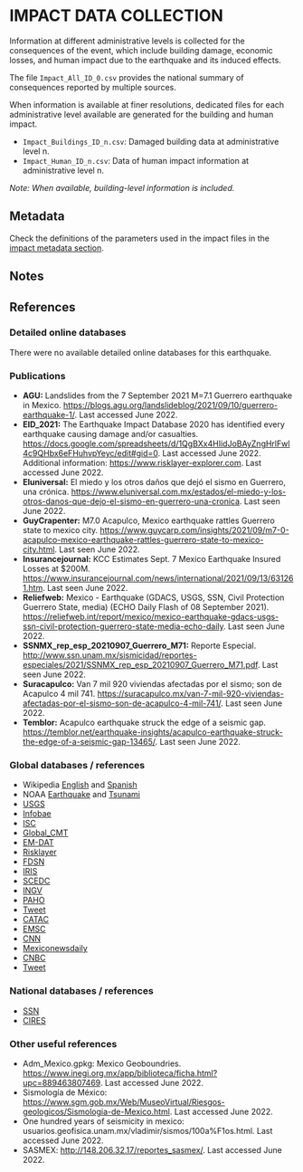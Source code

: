 # IMPACT DATA COLLECTION


Information at different administrative levels is collected for the consequences of the event, 
which include building damage, economic losses, and human impact due to the earthquake and its induced effects.

The file `Impact_All_ID_0.csv` provides the national summary of consequences reported by multiple sources.

When information is available at finer resolutions, dedicated files for each administrative level
available are generated for the building and human impact.

- `Impact_Buildings_ID_n.csv`: Damaged building data at administrative level n.
- `Impact_Human_ID_n.csv`: Data of human impact information at administrative level n.

_Note: When available, building-level information is included._


## Metadata

Check the definitions of the parameters used in the impact files in the [impact metadata section](https://gitlab.openquake.org/risk/ecd/-/blob/main/metadata.md#impact-data).


## Notes


## References


### Detailed online databases
There were no available detailed online databases for this earthquake.


### Publications 
- **AGU:** Landslides from the 7 September 2021 M=7.1 Guerrero earthquake in Mexico. https://blogs.agu.org/landslideblog/2021/09/10/guerrero-earthquake-1/. Last accessed June 2022. 
- **EID_2021:** The Earthquake Impact Database 2020 has identified every earthquake causing damage and/or casualties. https://docs.google.com/spreadsheets/d/1QgBXx4HIidJoBAyZngHrlFwl4c9QHbx6eFHuhvpYeyc/edit#gid=0. Last accessed June 2022. Additional information: https://www.risklayer-explorer.com. Last accessed June 2022.
- **Eluniversal:** El miedo y los otros daños que dejó el sismo en Guerrero, una crónica. https://www.eluniversal.com.mx/estados/el-miedo-y-los-otros-danos-que-dejo-el-sismo-en-guerrero-una-cronica. Last seen June 2022.  
- **GuyCrapenter:** M7.0 Acapulco, Mexico earthquake rattles Guerrero state to mexico city. https://www.guycarp.com/insights/2021/09/m7-0-acapulco-mexico-earthquake-rattles-guerrero-state-to-mexico-city.html. Last seen June 2022.
- **Insurancejournal:** KCC Estimates Sept. 7 Mexico Earthquake Insured Losses at $200M. https://www.insurancejournal.com/news/international/2021/09/13/631261.htm. Last seen June 2022. 
- **Reliefweb:** Mexico - Earthquake (GDACS, USGS, SSN, Civil Protection Guerrero State, media) (ECHO Daily Flash of 08 September 2021). https://reliefweb.int/report/mexico/mexico-earthquake-gdacs-usgs-ssn-civil-protection-guerrero-state-media-echo-daily. Last seen June 2022. 
- **SSNMX_rep_esp_20210907_Guerrero_M71:** Reporte Especial. http://www.ssn.unam.mx/sismicidad/reportes-especiales/2021/SSNMX_rep_esp_20210907_Guerrero_M71.pdf. Last seen June 2022.
- **Suracapulco:** Van 7 mil 920 viviendas afectadas por el sismo; son de Acapulco 4 mil 741. https://suracapulco.mx/van-7-mil-920-viviendas-afectadas-por-el-sismo-son-de-acapulco-4-mil-741/. Last seen June 2022.   
- **Temblor:** Acapulco earthquake struck the edge of a seismic gap. https://temblor.net/earthquake-insights/acapulco-earthquake-struck-the-edge-of-a-seismic-gap-13465/. Last seen June 2022.  


### Global databases / references
- Wikipedia [English](https://en.wikipedia.org/wiki/2021_Guerrero_earthquake) and [Spanish](https://es.wikipedia.org/wiki/Terremoto_de_Guerrero_de_2021)
- NOAA [Earthquake](https://www.ngdc.noaa.gov/hazel/view/hazards/earthquake/event-more-info/10572) and [Tsunami](https://www.ngdc.noaa.gov/hazel/view/hazards/tsunami/event-more-info/5806)
- [USGS](https://earthquake.usgs.gov/earthquakes/eventpage/us7000f93v/executive)
- [Infobae](https://www.infobae.com/america/mexico/2021/09/08/vuelve-a-temblar-en-guerrero-ya-van-150-replicas-del-sismo-del-martes/)
- [ISC](http://www.isc.ac.uk/cgi-bin/web-db-run?request=COMPREHENSIVE&out_format=FMCSV&searchshape=RECT&bot_lat=&top_lat=&left_lon=&right_lon=&ctr_lat=&ctr_lon=&radius=&max_dist_units=deg&srn=&grn=&start_year=2021&start_month=9&start_day=08&start_time=00%3A00%3A00&end_year=2021&end_month=9&end_day=08&end_time=23%3A50%3A00&min_dep=&max_dep=&min_mag=7&max_mag=&req_mag_type=&req_mag_agcy=&req_fm_agcy=Any&include_links=on)
- [Global_CMT](https://www.globalcmt.org/cgi-bin/globalcmt-cgi-bin/CMT5/form?itype=ymd&yr=2020&mo=6&day=23&oyr=2020&omo=6&oday=23&jyr=1976&jday=1&ojyr=1976&ojday=1&otype=nd&nday=1&lmw=7&umw=10&lms=0&ums=10&lmb=0&umb=10&llat=-90&ulat=90&llon=-180&ulon=180&lhd=0&uhd=1000&lts=-9999&uts=9999&lpe1=0&upe1=90&lpe2=0&upe2=90&list=0)
- [EM-DAT](https://public.emdat.be/data)
- [Risklayer](https://www.risklayer-explorer.com/event/1316/detail)
- [FDSN](https://www.fdsn.org/networks/detail/MX/)
- [IRIS](http://ds.iris.edu/spud/momenttensor/19759038)
- [SCEDC](https://service.scedc.caltech.edu/eq-catalogs/date_mag_loc.php)
- [INGV](http://terremoti.ingv.it/event/28225541)
- [PAHO](https://www.paho.org/en/natural-hazards-monitoring/natural-hazards-monitoring-8-september-2021)
- [Tweet](https://twitter.com/SismologicoMX/status/1435427442869473281)
- [CATAC](http://catac.ineter.gob.ni/)
- [EMSC](https://www.emsc-csem.org/Earthquake/earthquake.php?id=1039355)
- [CNN](https://edition.cnn.com/2021/09/07/americas/mexico-earthquake/index.html)
- [Mexiconewsdaily](https://mexiconewsdaily.com/news/earthquake-victims-in-guerrero-protest-lack-of-aid/)
- [CNBC](https://www.cnbc.com/2021/09/08/powerful-earthquake-strikes-mexico.html)
- [Tweet](https://twitter.com/SSNMexico/status/1439583758521405443?ref_src=twsrc%5Etfw%7Ctwcamp%5Etweetembed%7Ctwterm%5E1439583758521405443%7Ctwgr%5E%7Ctwcon%5Es1_&ref_url=https%3A%2F%2Fwww.elfinanciero.com.mx%2Fnacional%2F2021%2F09%2F19%2Fse-registra-sismo-en-guerrero-no-hay-reportes-de-danos%2F)


### National databases / references
- [SSN](http://www2.ssn.unam.mx:8080/catalogo/)
- [CIRES](http://www.cires.org.mx/racm_mapainteractivo/)


### Other useful references
- Adm_Mexico.gpkg: Mexico Geoboundries. https://www.inegi.org.mx/app/biblioteca/ficha.html?upc=889463807469. Last accessed June 2022. 
- Sismología de México: https://www.sgm.gob.mx/Web/MuseoVirtual/Riesgos-geologicos/Sismologia-de-Mexico.html. Last accessed June 2022.
- One hundred years of seismicity in mexico: usuarios.geofisica.unam.mx/vladimir/sismos/100a%F1os.html. Last accessed June 2022.
- SASMEX: http://148.206.32.17/reportes_sasmex/. Last accessed June 2022.